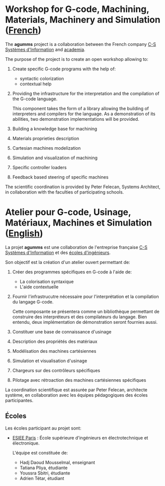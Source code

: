 # Workshop for G-code, Machining, Materials, Machinery and Simulation ([French][français])

The **agumms** project is a collaboration between the French company
[C-S Systèmes d'Information][c-s] and [academia][écoles].

The purpose of the project is to create an open workshop allowing to:

1. Create specific G-code programs with the help of:
   * syntactic colorization
   * contextual help
2. Providing the infrastructure for the interpretation and the
   compilation of the G-code language.

	This component takes the form of a library allowing the building
	of interpreters and compilers for the language. As a demonstration
	of its abilities, two demonstration implementations will be
	provided.
3. Building a knowledge base for machining
4. Materials proprieties description
5. Cartesian machines modelization
6. Simulation and visualization of machining
7. Specific controller loaders
8. Feedback based steering of specific machines

The scientific coordination is provided by Peter Felecan, Systems
Architect, in collaboration with the faculties of participating
schools.

# Atelier pour G-code, Usinage, Matériaux, Machines et Simulation ([English][English])

La projet **agumms** est une collaboration de l'entreprise française
[C-S Systèmes d'Information][c-s] et des [écoles d'ingénieurs][écoles].

Son objectif est la création d'un atelier ouvert permettant de:

1. Créer des programmes spécifiques en G-code à l'aide de:
   * La colorisation syntaxique
   * L'aide contextuelle
2. Fournir l'infrastrucutre nécessaire pour l'interprétation et la
   compilation du langage G-code.

	Cette composante se présentera comme un bibliothèque permettant de
	construire des interpréteurs et des compilateurs du langage. Bien
	entendu, deux implémentation de démonstration seront fournies aussi.
3. Constituer une base de connaissance d'usinage
4. Description des propriétés des matériaux
5. Modélisation des machines cartésiennes
6. Simulation et visualisation d'usinage
7. Chargeurs sur des contrôleurs spécifiques
8. Pilotage avec rétroaction des machines cartésiennes spécifiques

La coordination scientifique est assurée par Peter Felecan, architecte
système, en collaboration avec les équipes pédagogiques des écoles
participantes.

## Écoles
Les écoles participant au projet sont:

* [ESIEE Paris]() : École supérieure d'ingénieurs en électrotechnique
  et électronique.
  
  L'équipe est constituée de:

	* Hadj Daoud Mousselmal, enseignant
	* Tatiana Pliya, étudiante
	* Youssra Sbitri, étudiante
	* Adrien Tétar, étudiant

[français]: #atelier
[English]: #workshop
[c-s]: http://www.c-s.fr/ "C-S Systèmes d'information"
[écoles]: #écoles
[esiee]: http://www.esiee.fr/ "ESIEE Paris"
